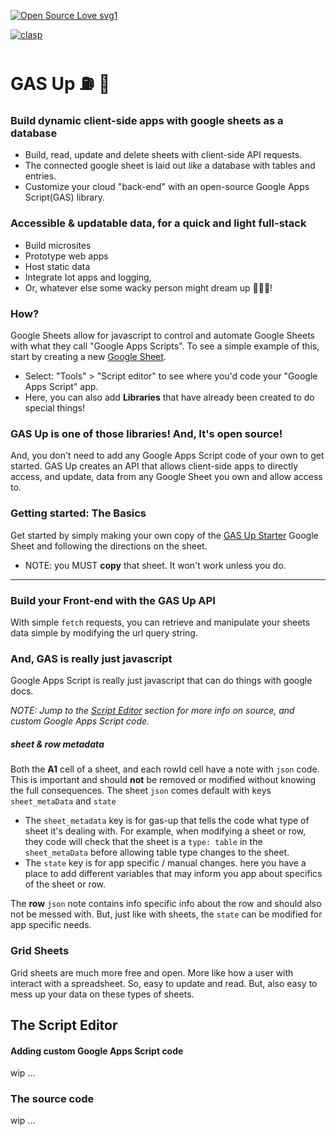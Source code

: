 <!-- [![Tweet](https://img.shields.io/twitter/url/https/github.com/jonsn0w/hyde.svg?style=social)](https://twitter.com/BobMain49) -->
[![Open Source Love svg1](https://badges.frapsoft.com/os/v1/open-source.svg?v=103)](https://github.com/robbobfrh84/gas-up)

[![clasp](https://github.com/google/clasp/actions/workflows/ci.yaml/badge.svg)](https://github.com/google/clasp)



# GAS Up ⛽️ 🚀
### Build dynamic client-side **apps** with google sheets as a database
- Build, read, update and delete sheets with client-side API requests.
- The connected google sheet is laid out _like_ a database with tables and entries.
- Customize your cloud "back-end" with an open-source Google Apps Script(GAS) library.

### Accessible & updatable data, for a quick and light full-stack
- Build microsites
- Prototype web apps
- Host static data
- Integrate Iot apps and logging,
- Or, whatever else some wacky person might dream up 🤔😃🤯!

### How?
Google Sheets allow for javascript to control and automate Google Sheets with what they call "Google Apps Scripts". To see a simple example of this, start by creating a new [Google Sheet](sheet.google.com).
- Select: "Tools" > "Script editor" to see where you'd code your "Google Apps Script" app.
- Here, you can also add __Libraries__ that have already been created to do special things!

### **GAS Up** is one of those libraries! And, It's open source!
And, you don't need to add any Google Apps Script code of your own to get started. GAS Up creates an API that allows client-side apps to directly access, and update, data from any Google Sheet you own and allow access to.  

### Getting started: The Basics
Get started by simply making your own copy of the [GAS Up Starter](https://docs.google.com/spreadsheets/d/1uY1mA1tUGRR8kxuc9QdSL1u1ScNvhUvsidAd2yIEFz0/edit#gid=310584182) Google Sheet and following the directions on the sheet.
- NOTE: you MUST **copy** that sheet. It won't work unless you do.


----

### Build your Front-end with the GAS Up API
With simple `fetch` requests, you can retrieve and manipulate your sheets data simple by modifying the url query string.

### And, GAS is really just javascript
Google Apps Script is really just javascript that can do things with google docs.  

_NOTE: Jump to the [Script Editor](#the-script-editor) section for more info on source, and custom Google Apps Script code._

##### sheet & row metadata
Both the **A1** cell of a sheet, and each rowId cell have a note with `json` code. This is important and should **not** be removed or modified without knowing the full consequences. The sheet `json` comes default with keys `sheet_metaData` and `state`
- The `sheet_metadata` key is for gas-up that tells the code what type of sheet it's dealing with. For example, when modifying a sheet or row, they code will check that the sheet is a `type: table` in the `sheet_metaData` before allowing table type changes to the sheet.
- The `state` key is for app specific / manual changes. here you have a place to add different variables that may inform you app about specifics of the sheet or row.

The **row** `json` note contains info specific info about the row and should also not be messed with. But, just like with sheets, the `state` can be modified for app specific needs.

### Grid Sheets
Grid sheets are much more free and open. More like how a user with interact with a spreadsheet. So, easy to update and read. But, also easy to mess up your data on these types of sheets.  

## The Script Editor
#### Adding custom Google Apps Script code
wip ...

### The source code
wip ...
